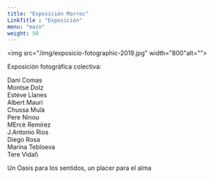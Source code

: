```yaml
---
title: "Exposición Marroc"
LinkTitle : "Exposición"
menu: "main"
weight: 50
---
```

<img src="/img/exposicio-fotographic-2019.jpg" width="800"alt="">

Exposición fotogràfica colectiva:

Dani Comas\
Montse Dolz\
Esteve Llanes\
Albert Mauri\
Chussa Mulà\
Pere Ninou\
MErcè Remírez\
J.Antonio Rios\
Diego Rosa\
Marina Tebloeva\
Tere Vidal\

Un Oasis para los sentidos, un placer para el alma